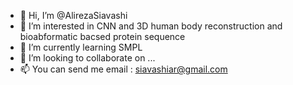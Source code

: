 - 👋 Hi, I’m @AlirezaSiavashi
- 👀 I’m interested in CNN and 3D human body reconstruction and bioabformatic bacsed protein sequence
- 🌱 I’m currently learning SMPL
- 💞️ I’m looking to collaborate on ...
- 📫 You can send me email : siavashiar@gmail.com

<!---
AlirezaSiavashi/AlirezaSiavashi is a ✨ special ✨ repository because its `README.md` (this file) appears on your GitHub profile.
You can click the Preview link to take a look at your changes.
--->
